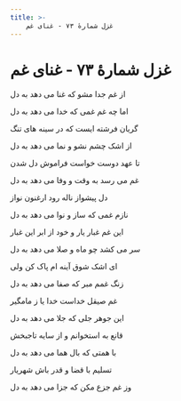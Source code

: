 ```yaml
---
title: >-
    غزل شمارهٔ ۷۳ - غنای غم
---
```

# غزل شمارهٔ ۷۳ - غنای غم

<div class="b" id="bn1"><div class="m1"><p>از غم جدا مشو که غنا می دهد به دل</p></div>
<div class="m2"><p>اما چه غم غمی که خدا می دهد به دل</p></div></div>
<div class="b" id="bn2"><div class="m1"><p>گریان فرشته ایست که در سینه های تنگ</p></div>
<div class="m2"><p>از اشک چشم نشو و نما می دهد به دل</p></div></div>
<div class="b" id="bn3"><div class="m1"><p>تا عهد دوست خواست فراموش دل شدن</p></div>
<div class="m2"><p>غم می رسد به وقت و وفا می دهد به دل</p></div></div>
<div class="b" id="bn4"><div class="m1"><p>دل پیشواز ناله رود ارغنون نواز</p></div>
<div class="m2"><p>نازم غمی که ساز و نوا می دهد به دل</p></div></div>
<div class="b" id="bn5"><div class="m1"><p>این غم غبار یار و خود از ابر این غبار</p></div>
<div class="m2"><p>سر می کشد چو ماه و صلا می دهد به دل</p></div></div>
<div class="b" id="bn6"><div class="m1"><p>ای اشک شوق آینه ام پاک کن ولی</p></div>
<div class="m2"><p>زنگ غمم مبر که صفا می دهد به دل</p></div></div>
<div class="b" id="bn7"><div class="m1"><p>غم صیقل خداست خدا یا ز مامگیر</p></div>
<div class="m2"><p>این جوهر جلی که جلا می دهد به دل</p></div></div>
<div class="b" id="bn8"><div class="m1"><p>قانع به استخوانم و از سایه تاجبخش</p></div>
<div class="m2"><p>با همتی که بال هما می دهد به دل</p></div></div>
<div class="b" id="bn9"><div class="m1"><p>تسلیم با قضا و قدر باش شهریار</p></div>
<div class="m2"><p>وز غم جزع مکن که جزا می دهد به دل</p></div></div>
